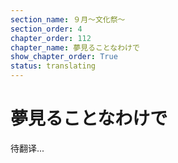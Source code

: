 ```yaml
---
section_name: ９月～文化祭～
section_order: 4
chapter_order: 112
chapter_name: 夢見ることなわけで
show_chapter_order: True
status: translating
---
```


# 夢見ることなわけで
待翻译...
